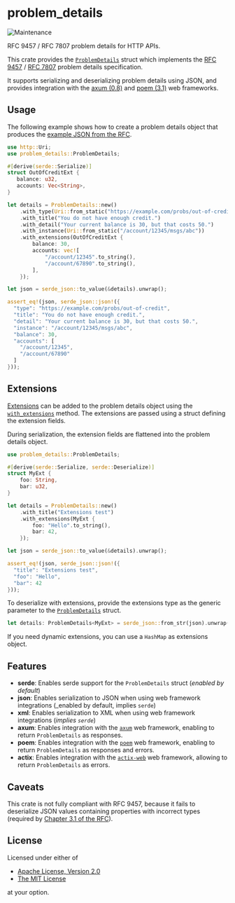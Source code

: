 # problem_details

![Maintenance](https://img.shields.io/badge/maintenance-experimental-blue.svg)

RFC 9457 / RFC 7807 problem details for HTTP APIs.

This crate provides the [`ProblemDetails`](https://docs.rs/problem_details/latest/problem_details/struct.ProblemDetails.html)
struct which implements the [RFC 9457](https://www.rfc-editor.org/rfc/rfc9457.html) / [RFC 7807](https://www.rfc-editor.org/rfc/rfc7807.html)
problem details specification.

It supports serializing and deserializing problem details using JSON, and provides integration
with the [axum (0.8)](https://crates.io/crates/axum) and [poem (3.1)](https://crates.io/crates/poem) web frameworks.

## Usage

The following example shows how to create a problem details object that produces
the [example JSON from the RFC](https://www.rfc-editor.org/rfc/rfc9457.html#name-the-problem-details-json-ob).

```rust
use http::Uri;
use problem_details::ProblemDetails;

#[derive(serde::Serialize)]
struct OutOfCreditExt {
   balance: u32,
   accounts: Vec<String>,
}

let details = ProblemDetails::new()
    .with_type(Uri::from_static("https://example.com/probs/out-of-credit"))
    .with_title("You do not have enough credit.")
    .with_detail("Your current balance is 30, but that costs 50.")
    .with_instance(Uri::from_static("/account/12345/msgs/abc"))
    .with_extensions(OutOfCreditExt {
        balance: 30,
        accounts: vec![
            "/account/12345".to_string(),
            "/account/67890".to_string(),
        ],
    });

let json = serde_json::to_value(&details).unwrap();

assert_eq!(json, serde_json::json!({
  "type": "https://example.com/probs/out-of-credit",
  "title": "You do not have enough credit.",
  "detail": "Your current balance is 30, but that costs 50.",
  "instance": "/account/12345/msgs/abc",
  "balance": 30,
  "accounts": [
    "/account/12345",
    "/account/67890"
  ]
}));
```

## Extensions

[Extensions](https://www.rfc-editor.org/rfc/rfc9457.html#name-extension-members) can be added
to the problem details object using the [`with_extensions`](https://docs.rs/problem_details/latest/problem_details/struct.ProblemDetails.html#method.with_extensions)
method. The extensions are passed using a struct defining the extension fields.

During serialization, the extension fields are flattened into the problem details object.

```rust
use problem_details::ProblemDetails;

#[derive(serde::Serialize, serde::Deserialize)]
struct MyExt {
    foo: String,
    bar: u32,
}

let details = ProblemDetails::new()
    .with_title("Extensions test")
    .with_extensions(MyExt {
        foo: "Hello".to_string(),
        bar: 42,
    });

let json = serde_json::to_value(&details).unwrap();

assert_eq!(json, serde_json::json!({
  "title": "Extensions test",
  "foo": "Hello",
  "bar": 42
}));
```

To deserialize with extensions, provide the extensions type as the generic
parameter to the [`ProblemDetails`](https://docs.rs/problem_details/latest/problem_details/struct.ProblemDetails.html) struct.

```rust
let details: ProblemDetails<MyExt> = serde_json::from_str(json).unwrap();
```

If you need dynamic extensions, you can use a `HashMap` as extensions object.

## Features

- **serde**: Enables serde support for the `ProblemDetails` struct (_enabled by default_)
- **json**:  Enables serialization to JSON when using web framework integrations
             (_enabled by default, implies `serde`)
- **xml**:   Enables serialization to XML when using web framework integrations
             (_implies `serde`_)
- **axum**:  Enables integration with the [`axum`](https://crates.io/crates/axum)
             web framework, enabling to return `ProblemDetails` as responses.
- **poem**:  Enables integration with the [`poem`](https://crates.io/crates/poem)
             web framework, enabling to return `ProblemDetails` as responses and errors.
- **actix**: Enables integration with the [`actix-web`](https://crates.io/crates/actix-web) web framework, allowing to
             return `ProblemDetails` as errors.

## Caveats

This crate is not fully compliant with RFC 9457, because it fails to deserialize
JSON values containing properties with incorrect types (required by
[Chapter 3.1 of the RFC](https://www.rfc-editor.org/rfc/rfc9457.html#name-members-of-a-problem-detail)).

## License

Licensed under either of

- [Apache License, Version 2.0](https://opensource.org/license/apache-2-0/)
- [The MIT License](https://opensource.org/license/mit/)

at your option.
